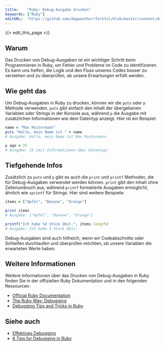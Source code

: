 ```yaml
---
title:    "Ruby: Debug-Ausgabe drucken"
keywords: ["Ruby"]
editURL:  "https://github.com/dogweather/forkful/blob/master/content/de/ruby/printing-debug-output.md"
---
```


{{< edit_this_page >}}

## Warum

Das Drucken von Debug-Ausgaben ist ein wichtiger Schritt beim Programmieren in Ruby, um Fehler und Probleme im Code zu identifizieren. Es kann uns helfen, die Logik und den Fluss unseres Codes besser zu verstehen und zu überprüfen, ob unsere Erwartungen erfüllt werden.

## Wie geht das

Um Debug-Ausgaben in Ruby zu drucken, können wir die `puts` oder `p` Methode verwenden. `puts` gibt einfach den Inhalt der übergebenen Variablen oder Strings in der Konsole aus, während `p` die Ausgabe mit zusätzlichen Informationen wie dem Datentyp anzeigt. Hier ist ein Beispiel:

```Ruby
name = "Max Mustermann"
puts "Hallo, mein Name ist " + name
# Ausgabe: Hallo, mein Name ist Max Mustermann

p age = 25
# Ausgabe: 25 (mit Informationen über Datentyp)
```

## Tiefgehende Infos

Zusätzlich zu `puts` und `p` gibt es auch die `print` und `printf` Methoden, die für Debug-Ausgaben verwendet werden können. `print` gibt den Inhalt ohne Zeilenumbruch aus, während `printf` formatierte Ausgaben ermöglicht, ähnlich wie `sprintf` für Strings. Hier sind weitere Beispiele:

```Ruby
items = ["Apfel", "Banane", "Orange"]

print items
# Ausgabe: ["Apfel", "Banane", "Orange"]

printf("Ich habe %d Stück Obst.", items.length)
# Ausgabe: Ich habe 3 Stück Obst.
```

Debug-Ausgaben sind auch hilfreich, wenn wir Codeabschnitte oder Schleifen durchlaufen und überprüfen möchten, ob unsere Variablen die erwarteten Werte haben.

## Weitere Informationen

Weitere Informationen über das Drucken von Debug-Ausgaben in Ruby finden Sie in der offiziellen Ruby Dokumentation und in den folgenden Ressourcen:

- [Official Ruby Documentation](https://ruby-doc.org/core-2.7.1/IO.html#method-i-puts)
- [The Ruby Way: Debugging](https://www.rubyguides.com/2019/01/ruby-debugging/)
- [Debugging Tips and Tricks in Ruby](https://medium.com/@aliciapquintana/debugging-tips-and-tricks-in-ruby-e3093e4170a7)

## Siehe auch

- [Effektives Debugging](https://rubyonrails.org/doctrine/2015/12/02/effective_debugging_in_rails.html)
- [6 Tips for Debugging in Ruby](https://www.sitepoint.com/6-tips-debugging-ruby/)